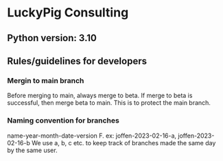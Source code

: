 # LuckyPig Consulting
## Python version: 3.10
## Rules/guidelines for developers
### Mergin to main branch
Before merging to main, always merge to beta. If merge to beta is successful, then merge beta to main. This is to protect the main branch.
### Naming convention for branches
name-year-month-date-version
F. ex: joffen-2023-02-16-a, joffen-2023-02-16-b
We use a, b, c etc. to keep track of branches made the same day by the same user.
